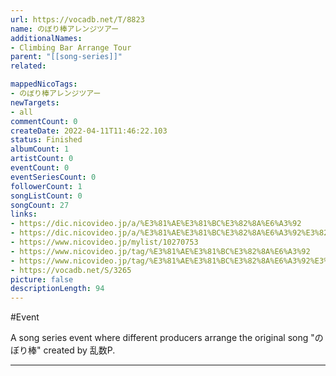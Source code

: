 ```yaml
---
url: https://vocadb.net/T/8823
name: のぼり棒アレンジツアー
additionalNames: 
- Climbing Bar Arrange Tour
parent: "[[song-series]]"
related:

mappedNicoTags:
- のぼり棒アレンジツアー
newTargets:
- all
commentCount: 0
createDate: 2022-04-11T11:46:22.103
status: Finished
albumCount: 1
artistCount: 0
eventCount: 0
eventSeriesCount: 0
followerCount: 1
songListCount: 0
songCount: 27
links: 
- https://dic.nicovideo.jp/a/%E3%81%AE%E3%81%BC%E3%82%8A%E6%A3%92
- https://dic.nicovideo.jp/a/%E3%81%AE%E3%81%BC%E3%82%8A%E6%A3%92%E3%82%A2%E3%83%AC%E3%83%B3%E3%82%B8%E3%83%84%E3%82%A2%E3%83%BC
- https://www.nicovideo.jp/mylist/10270753
- https://www.nicovideo.jp/tag/%E3%81%AE%E3%81%BC%E3%82%8A%E6%A3%92
- https://www.nicovideo.jp/tag/%E3%81%AE%E3%81%BC%E3%82%8A%E6%A3%92%E3%82%A2%E3%83%AC%E3%83%B3%E3%82%B8%E3%83%84%E3%82%A2%E3%83%BC
- https://vocadb.net/S/3265
picture: false
descriptionLength: 94
---
```


#Event

A song series event where different producers arrange the original song "のぼり棒" created by 乱数P.

---

